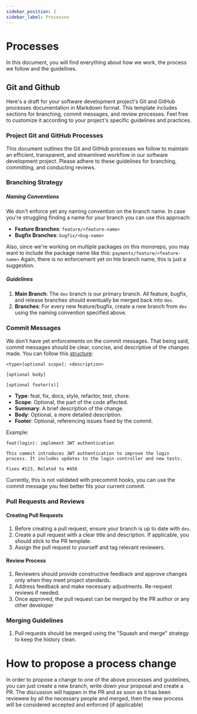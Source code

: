 ```yaml
---
sidebar_position: 2
sidebar_label: Processes
---
```


# Processes

In this document, you will find everything about how we work, the process we follow and the guidelines.

## Git and Github

Here's a draft for your software development project's Git and GitHub processes documentation in Markdown format. This template includes sections for branching, commit messages, and review processes. Feel free to customize it according to your project's specific guidelines and practices.

### Project Git and GitHub Processes

This document outlines the Git and GitHub processes we follow to maintain an efficient, transparent, and streamlined workflow in our software development project. Please adhere to these guidelines for branching, committing, and conducting reviews.

### Branching Strategy

##### Naming Conventions

We don't enforce yet any naming convention on the branch name.
In case you're struggling finding a name for your branch you can use this approach:

- **Feature Branches**: `feature/<feature-name>`
- **Bugfix Branches**: `bugfix/<bug-name>`

Also, since we're working on multiple packages on this monorepo, you may want to include the package name like this: `payments/feature/<feature-name>`
Again, there is no enforcement yet on hte branch name, this is just a suggestion.

##### Guidelines

1. **Main Branch**: The `dev` branch is our primary branch. All feature, bugfix, and release branches should eventually be merged back into `dev`.
2. **Branches**: For every new feature/bugfix, create a new branch from `dev` using the naming convention specified above.

### Commit Messages

We don't have yet enforcements on the commit messages.
That being said, commit messages should be clear, concise, and descriptive of the changes made. You can follow this [structure](https://www.conventionalcommits.org/en/v1.0.0/):

```
<type>[optional scope]: <description>

[optional body]

[optional footer(s)]
```

- **Type**: feat, fix, docs, style, refactor, test, chore.
- **Scope**: Optional, the part of the code affected.
- **Summary**: A brief description of the change.
- **Body**: Optional, a more detailed description.
- **Footer**: Optional, referencing issues fixed by the commit.

Example:

```
feat(login): implement JWT authentication

This commit introduces JWT authentication to improve the login process. It includes updates to the login controller and new tests.

Fixes #123, Related to #456
```

Currently, this is not validated with precommit hooks, you can use the commit message you feel better fits your current commit.

### Pull Requests and Reviews

#### Creating Pull Requests

1. Before creating a pull request, ensure your branch is up to date with `dev`.
2. Create a pull request with a clear title and description. If applicable, you should stick to the PR template.
3. Assign the pull request to yourself and tag relevant reviewers.

#### Review Process

1. Reviewers should provide constructive feedback and approve changes only when they meet project standards.
2. Address feedback and make necessary adjustments. Re-request reviews if needed.
3. Once approved, the pull request can be merged by the PR author or any other developer

### Merging Guidelines

1. Pull requests should be merged using the "Squash and merge" strategy to keep the history clean.

# How to propose a process change

In order to propose a change to one of the above processes and guidelines, you can just create a new branch, write down your proposal and create a PR.
The discussion will happen in the PR and as soon as it has been reviewew by all the necessary people and merged, then the new process will be considered accepted and enforced (if applicable)
